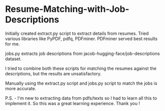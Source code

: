 # Resume-Matching-with-Job-Descriptions


Initially created extract.py script to extract details from resumes.
Tried various libraries like PyPDF, pdfq, PDFminer.
PDFminer served best results for me.

jobs.py extracts job descriptions from jacob-hugging-face/job-descriptions dataset.

I tried to combine both these scripts for matching the resumes against the descriptions, but the results are unsatisfactory.

Manually using the extract.py script and jobs.py script to match the jobs is more accurate.



P.S. - I'm new to extracting data from pdfs/texts so I had to learn all this to implement it. So this was a great learning experience.
Thank you !
